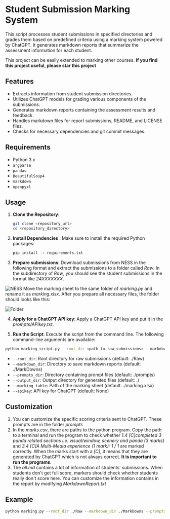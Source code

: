 # Student Submission Marking System

This script processes student submissions in specified directories and grades them based on predefined criteria using a marking system powered by ChatGPT. It generates markdown reports that summarize the assessment information for each student.

This project can be easily extended to marking other courses. **If you find this project useful, please star this project**

## Features

- Extracts information from student submission directories.
- Utilizes ChatGPT models for grading various components of the submissions.
- Generates markdown reports containing the assessment results and feedback.
- Handles markdown files for report submissions, README, and LICENSE files.
- Checks for necessary dependencies and git commit messages.

## Requirements

- Python 3.x
- `argparse`
- `pandas`
- `BeautifulSoup4`
- `markdown`
- `openpyxl`

## Usage

1. **Clone the Repository**:

   ```bash
   git clone <repository_url>
   cd <repository_directory>

2. **Install Dependencies** : Make sure to install the required Python packages:

   ```bash
   pip install -r requirements.txt

3. **Prepare submissions**: Download submissions from NESS in the following format and extract the submissions to a folder called *Raw*. In the subdirectory of *Raw*, you should see the student submissions in the format like *24XXXXXXX*.

![NESS](https://github.com/JackLaw2001/Student-Submission-Marking-System/blob/main/figs/NESS)
Move the marking sheet to the same folder of *marking.py* and rename it as *marking.xlsx*. 
After you prepare all necessary files, the folder should looks like this:

![Folder](https://github.com/JackLaw2001/Student-Submission-Marking-System/blob/main/figs/Folder)

4. **Apply for a ChatGPT API key**: Apply a ChatGPT API key and put it in the *prompts/APIkey.txt*.   

5. **Run the Script**: Execute the script from the command line. The following command-line arguments are available:

```bash
python marking_script.py --root_dir <path_to_raw_submissions> --markdown_dir <path_to_save_markdown_reports> --prompts_dir <path_to_prompts> --output_dir <output_directory> --apikey <your_api_key>
```

- `--root_dir`: Root directory for raw submissions (default: ./Raw)
- `--markdown_dir`: Directory to save markdown reports (default: ./MarkDowns)
- `--prompts_dir`: Directory containing prompt files (default: ./prompts)
- `--output_dir`: Output directory for generated files (default: .)
- `--marking_table`: Path of the marking sheet (default: ./marking.xlsx)
- `--apikey`: API key for ChatGPT (default: None)  

## Customization
1. You can customize the specific scoring criteria sent to ChatGPT. These prompts are in the folder *prompts*
2. In the *marks.csv*, there are paths to the python program. Copy the path to a terminal and run the program to check whether *1.4 [C]completed 3 panda related sections i.e. visual/window, scenery and panda (3 marks)* and *3.4 [C]A Multi-Media experience (1 mark): 1 / 1* are marked correctly. When the marks start with a *[C]*, it means that they are generated by ChatGPT which is not always correct. **It is important to run the programs**.
3. The *all.md* contains a lot of information of students' submissions. When students don't get full score, markers should check whether students really don't score here. You can customize the information contains in the report by modifying *MarkdownReport.txt*

## Example
   ```bash
   python marking.py --root_dir ./Raw --markdown_dir ./MarkDowns --prompts_dir ./prompts --apikey YOUR_API_KEY

